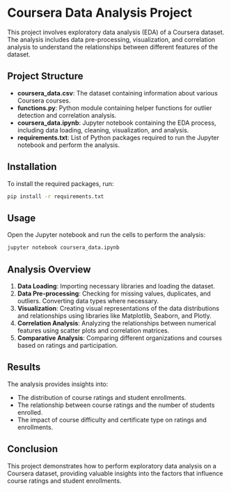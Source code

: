 # Coursera Data Analysis Project

This project involves exploratory data analysis (EDA) of a Coursera dataset. The analysis includes data pre-processing, visualization, and correlation analysis to understand the relationships between different features of the dataset.

## Project Structure

- **coursera_data.csv**: The dataset containing information about various Coursera courses.
- **functions.py**: Python module containing helper functions for outlier detection and correlation analysis.
- **coursera_data.ipynb**: Jupyter notebook containing the EDA process, including data loading, cleaning, visualization, and analysis.
- **requirements.txt**: List of Python packages required to run the Jupyter notebook and perform the analysis.

## Installation

To install the required packages, run:
```bash
pip install -r requirements.txt
```

## Usage

Open the Jupyter notebook and run the cells to perform the analysis:
```bash
jupyter notebook coursera_data.ipynb
```

## Analysis Overview

1. **Data Loading**: Importing necessary libraries and loading the dataset.
2. **Data Pre-processing**: Checking for missing values, duplicates, and outliers. Converting data types where necessary.
3. **Visualization**: Creating visual representations of the data distributions and relationships using libraries like Matplotlib, Seaborn, and Plotly.
4. **Correlation Analysis**: Analyzing the relationships between numerical features using scatter plots and correlation matrices.
5. **Comparative Analysis**: Comparing different organizations and courses based on ratings and participation.

## Results

The analysis provides insights into:
- The distribution of course ratings and student enrollments.
- The relationship between course ratings and the number of students enrolled.
- The impact of course difficulty and certificate type on ratings and enrollments.

## Conclusion

This project demonstrates how to perform exploratory data analysis on a Coursera dataset, providing valuable insights into the factors that influence course ratings and student enrollments.
